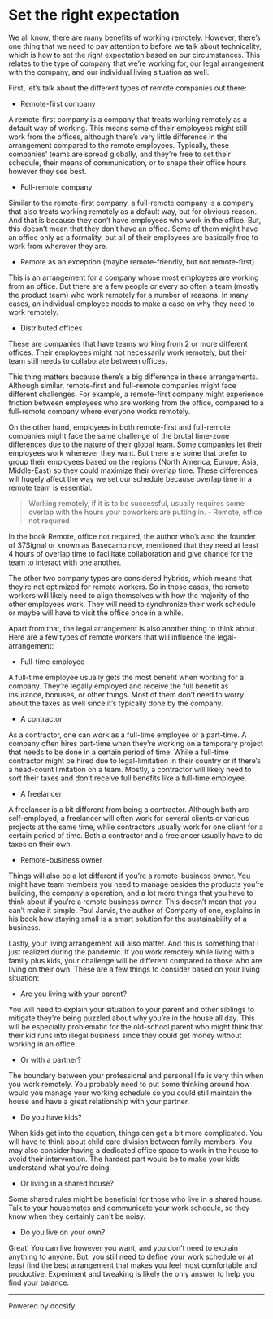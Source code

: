 # Set the right expectation

We all know, there are many benefits of working remotely. However, there’s one thing that we need to pay attention to before we talk about technicality, which is how to set the right expectation based on our circumstances. This relates to the type of company that we’re working for, our legal arrangement with the company, and our individual living situation as well. 

First, let’s talk about the different types of remote companies out there: 

- Remote-first company

A remote-first company is a company that treats working remotely as a default way of working. This means some of their employees might still work from the offices, although there’s very little difference in the arrangement compared to the remote employees. Typically, these companies' teams are spread globally, and they’re free to set their schedule, their means of communication, or to shape their office hours however they see best.

- Full-remote company

Similar to the remote-first company, a full-remote company is a company that also treats working remotely as a default way, but for obvious reason. And that is because they don’t have employees who work in the office. But, this doesn’t mean that they don’t have an office. Some of them might have an office only as a formality, but all of their employees are basically free to work from wherever they are. 

- Remote as an exception (maybe remote-friendly, but not remote-first)

This is an arrangement for a company whose most employees are working from an office. But there are a few people or every so often a team (mostly the product team) who work remotely for a number of reasons. In many cases, an individual employee needs to make a case on why they need to work remotely.

- Distributed offices

These are companies that have teams working from 2 or more different offices. Their employees might not necessarily work remotely, but their team still needs to collaborate between offices. 

This thing matters because there’s a big difference in these arrangements. Although similar, remote-first and full-remote companies might face different challenges. For example, a remote-first company might experience friction between employees who are working from the office, compared to a full-remote company where everyone works remotely. 

On the other hand, employees in both remote-first and full-remote companies might face the same challenge of the brutal time-zone differences due to the nature of their global team. Some companies let their employees work whenever they want. But there are some that prefer to group their employees based on the regions (North America, Europe, Asia, Middle-East) so they could maximize their overlap time. These differences will hugely affect the way we set our schedule because overlap time in a remote team is essential. 

> Working remotely, if it is to be successful, usually requires some overlap with the hours your coworkers are putting in. - Remote, office not required

In the book Remote, office not required, the author who’s also the founder of 37Signal or known as Basecamp now, mentioned that they need at least 4 hours of overlap time to facilitate collaboration and give chance for the team to interact with one another. 

The other two company types are considered hybrids, which means that they’re not optimized for remote workers. So in those cases, the remote workers will likely need to align themselves with how the majority of the other employees work. They will need to synchronize their work schedule or maybe will have to visit the office once in a while. 

Apart from that, the legal arrangement is also another thing to think about. Here are a few types of remote workers that will influence the legal-arrangement: 

- Full-time employee

A full-time employee usually gets the most benefit when working for a company. They’re legally employed and receive the full benefit as insurance, bonuses, or other things. Most of them don’t need to worry about the taxes as well since it’s typically done by the company. 

- A contractor

As a contractor, one can work as a full-time employee or a part-time. A company often hires part-time when they’re working on a temporary project that needs to be done in a certain period of time. While a full-time contractor might be hired due to legal-limitation in their country or if there’s a head-count limitation on a team. Mostly, a contractor will likely need to sort their taxes and don’t receive full benefits like a full-time employee. 

- A freelancer

A freelancer is a bit different from being a contractor. Although both are self-employed, a freelancer will often work for several clients or various projects at the same time, while contractors usually work for one client for a certain period of time. Both a contractor and a freelancer usually have to do taxes on their own. 

- Remote-business owner

Things will also be a lot different if you’re a remote-business owner. You might have team members you need to manage besides the products you’re building, the company's operation, and a lot more things that you have to think about if you’re a remote business owner. This doesn’t mean that you can’t make it simple. Paul Jarvis, the author of Company of one, explains in his book how staying small is a smart solution for the sustainability of a business. 

Lastly, your living arrangement will also matter. And this is something that I just realized during the pandemic. If you work remotely while living with a family plus kids, your challenge will be different compared to those who are living on their own. These are a few things to consider based on your living situation: 

- Are you living with your parent?

You will need to explain your situation to your parent and other siblings to mitigate they're being puzzled about why you’re in the house all day. This will be especially problematic for the old-school parent who might think that their kid runs into illegal business since they could get money without working in an office.

- Or with a partner?

The boundary between your professional and personal life is very thin when you work remotely. You probably need to put some thinking around how would you manage your working schedule so you could still maintain the house and have a great relationship with your partner. 

- Do you have kids?

When kids get into the equation, things can get a bit more complicated. You will have to think about child care division between family members. You may also consider having a dedicated office space to work in the house to avoid their intervention. The hardest part would be to make your kids understand what you're doing.

- Or living in a shared house?

Some shared rules might be beneficial for those who live in a shared house. Talk to your housemates and communicate your work schedule, so they know when they certainly can't be noisy. 

- Do you live on your own?

Great! You can live however you want, and you don’t need to explain anything to anyone. But, you still need to define your work schedule or at least find the best arrangement that makes you feel most comfortable and productive. Experiment and tweaking is likely the only answer to help you find your balance. 

----

<a href="https://docsify.js.org" target="_blank" style="color: inherit; font-weight: normal; text-decoration: none;">Powered by docsify</a>